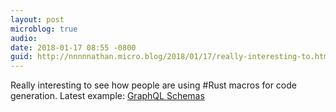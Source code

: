 ```yaml
---
layout: post
microblog: true
audio: 
date: 2018-01-17 08:55 -0800
guid: http://nnnnnathan.micro.blog/2018/01/17/really-interesting-to.html
---
```

Really interesting to see how people are using #Rust macros for code generation. Latest example: [GraphQL Schemas](https://www.ncameron.org/blog/a-proof-of-concept-graphql-server-framework-for-rust/)
